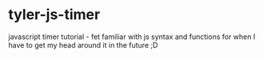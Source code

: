 # tyler-js-timer
javascript timer tutorial - fet familiar with js syntax and functions for when I have to get my head around it in the future ;D
